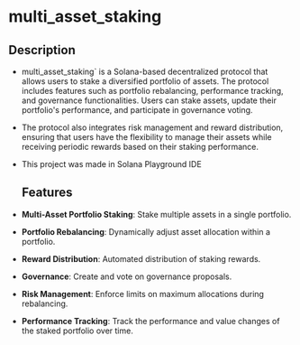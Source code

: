 # multi_asset_staking

## Description

- multi_asset_staking` is a Solana-based decentralized protocol that allows users to stake a diversified portfolio of assets. The protocol includes features such as portfolio rebalancing, performance tracking, and governance functionalities. Users can stake assets, update their portfolio's performance, and participate in governance voting.

- The protocol also integrates risk management and reward distribution, ensuring that users have the flexibility to manage their assets while receiving periodic rewards based on their staking performance.
- This project was made in Solana Playground IDE

  ## Features

- **Multi-Asset Portfolio Staking**: Stake multiple assets in a single portfolio.
- **Portfolio Rebalancing**: Dynamically adjust asset allocation within a portfolio.
- **Reward Distribution**: Automated distribution of staking rewards.
- **Governance**: Create and vote on governance proposals.
- **Risk Management**: Enforce limits on maximum allocations during rebalancing.
- **Performance Tracking**: Track the performance and value changes of the staked portfolio over time.
